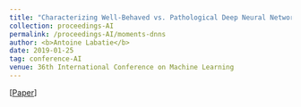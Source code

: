 ```yaml
---
title: "Characterizing Well-Behaved vs. Pathological Deep Neural Networks"
collection: proceedings-AI
permalink: /proceedings-AI/moments-dnns
author: <b>Antoine Labatie</b>
date: 2019-01-25
tag: conference-AI
venue: 36th International Conference on Machine Learning
---
```


[[Paper](http://proceedings.mlr.press/v97/labatie19a.html)]
<br>
<br>
